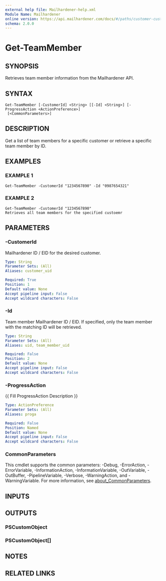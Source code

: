 ```yaml
---
external help file: Mailhardener-help.xml
Module Name: Mailhardener
online version: https://api.mailhardener.com/docs/#/paths/customer-customer_uid--domain--domain_name--dmarc_aggregate_reports/get
schema: 2.0.0
---
```


# Get-TeamMember

## SYNOPSIS
Retrieves team member information from the Mailhardener API.

## SYNTAX

```
Get-TeamMember [-CustomerId] <String> [[-Id] <String>] [-ProgressAction <ActionPreference>]
 [<CommonParameters>]
```

## DESCRIPTION
Get a list of team members for a specific customer or retrieve a specific team member by ID.

## EXAMPLES

### EXAMPLE 1
```
Get-TeamMember -CustomerId "1234567890" -Id "0987654321"
```

### EXAMPLE 2
```
Get-TeamMember -CustomerId "1234567890"
Retrieves all team members for the specified custoemr
```

## PARAMETERS

### -CustomerId
Mailhardener ID / EID for the desired customer.

```yaml
Type: String
Parameter Sets: (All)
Aliases: customer_uid

Required: True
Position: 1
Default value: None
Accept pipeline input: False
Accept wildcard characters: False
```

### -Id
Team member Mailhardener ID / EID.
If specified, only the team member with the matching ID will be retrieved.

```yaml
Type: String
Parameter Sets: (All)
Aliases: uid, team_member_uid

Required: False
Position: 2
Default value: None
Accept pipeline input: False
Accept wildcard characters: False
```

### -ProgressAction
{{ Fill ProgressAction Description }}

```yaml
Type: ActionPreference
Parameter Sets: (All)
Aliases: proga

Required: False
Position: Named
Default value: None
Accept pipeline input: False
Accept wildcard characters: False
```

### CommonParameters
This cmdlet supports the common parameters: -Debug, -ErrorAction, -ErrorVariable, -InformationAction, -InformationVariable, -OutVariable, -OutBuffer, -PipelineVariable, -Verbose, -WarningAction, and -WarningVariable. For more information, see [about_CommonParameters](http://go.microsoft.com/fwlink/?LinkID=113216).

## INPUTS

## OUTPUTS

### PSCustomObject
### PSCustomObject[]
## NOTES

## RELATED LINKS
